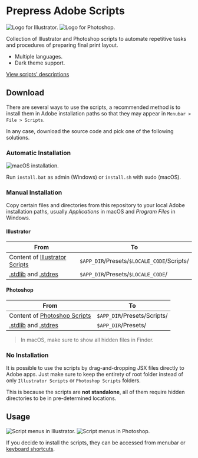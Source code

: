 # Prepress Adobe Scripts

![Logo for Illustrator.](https://github.com/hanggrian/prepress-adobe-scripts/raw/assets/logo_ai.png)
![Logo for Photoshop.](https://github.com/hanggrian/prepress-adobe-scripts/raw/assets/logo_psd.png)

Collection of Illustrator and Photoshop scripts to automate repetitive tasks and
procedures of preparing final print layout.

- Multiple languages.
- Dark theme support.

[View scripts' descriptions](http://hanggrian.com/prepress-adobe-scripts/)

## Download

There are several ways to use the scripts, a recommended method is to install
them in Adobe installation paths so that they may appear in
`Menubar > File > Scripts`.

In any case, download the source code and pick one of the following solutions.

### Automatic Installation

![macOS installation.](https://github.com/hanggrian/prepress-adobe-scripts/raw/assets/install.png)

Run `install.bat` as admin (Windows) or `install.sh` with sudo (macOS).

### Manual Installation

Copy certain files and directories from this repository to your local Adobe
installation paths, usually *Applications* in macOS and *Program Files* in
Windows.

#### Illustrator

From | To
--- | ---
Content of [Illustrator Scripts] | `$APP_DIR`/Presets/`$LOCALE_CODE`/Scripts/
[.stdlib] and [.stdres] | `$APP_DIR`/Presets/`$LOCALE_CODE`/

#### Photoshop

From | To
--- | ---
Content of [Photoshop Scripts] | `$APP_DIR`/Presets/Scripts/
[.stdlib] and [.stdres] | `$APP_DIR`/Presets/

> In macOS, make sure to show all hidden files in Finder.

### No Installation

It is possible to use the scripts by drag-and-dropping JSX files directly to
Adobe apps. Just make sure to keep the entirety of root folder instead of only
`Illustrator Scripts` or `Photoshop Scripts` folders.

This is because the scripts are **not standalone**, all of them require hidden
directories to be in pre-determined locations.

## Usage

![Script menus in Illustrator.](https://github.com/hanggrian/prepress-adobe-scripts/raw/assets/menu_ai.png)
![Script menus in Photoshop.](https://github.com/hanggrian/prepress-adobe-scripts/raw/assets/menu_psd.png)

If you decide to install the scripts, they can be accessed from menubar or
[keyboard shortcuts](Actions).

[.stdlib]: .stdlib
[.stdres]: .stdres
[Illustrator Scripts]: Illustrator%20Scripts
[Photoshop Scripts]: Photoshop%20Scripts
